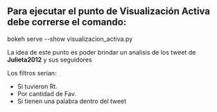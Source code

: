 ## Para ejecutar el punto de Visualización Activa debe correrse el comando:

bokeh serve --show visualizacion_activa.py

La idea de este punto es poder brindar un analisis de los tweet de **Julieta2012** y sus seguidores

Los filtros serian:
- Si tuvieron Rt.
- Por cantidad de Fav.
- Si tienen una palabra dentro del tweet